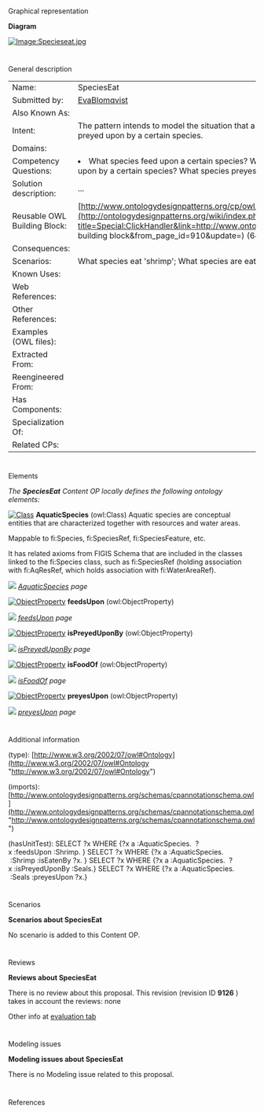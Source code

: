 # 

 Graphical representation



__Diagram__ 





[![Image:Specieseat.jpg](../images/1/13/Specieseat.jpg)](../Image/Specieseat.jpg "Image:Specieseat.jpg")





# 

 General description




|  |  |
| --- | --- |
|  Name:  |  SpeciesEat  |
|  Submitted by:  | [EvaBlomqvist](../User/EvaBlomqvist "User:EvaBlomqvist")  |
|  Also Known As:  |  |
|  Intent:  |  The pattern intends to model the situation that a certain species feed upon other species and that some species are preyed upon by a certain species.  |
|  Domains:  |  |
|  Competency Questions:  | <li>       What species feed upon a certain species? What species are eaten by a certain species? What species is preyed upon by a certain species? What species preyes upon a certain species?      </li> |
|  Solution description:  |  ...  |
|  Reusable OWL Building Block:  | [http://www.ontologydesignpatterns.org/cp/owl/fsdas/specieseat.owl](http://ontologydesignpatterns.org/wiki/index.php?title=Special:ClickHandler&link=http://www.ontologydesignpatterns.org/cp/owl/fsdas/specieseat.owl&message=OWL building block&from_page_id=910&update=)  (641)  |
|  Consequences:  |  |
|  Scenarios:  |  What species eat 'shrimp'; What species are eaten by 'seals'  |
|  Known Uses:  |  |
|  Web References:  |  |
|  Other References:  |  |
|  Examples (OWL files):  |  |
|  Extracted From:  |  |
|  Reengineered From:  |  |
|  Has Components:  |  |
|  Specialization Of:  |  |
|  Related CPs:  |  |



  





# 

 Elements



_The
 __SpeciesEat__ 
 Content OP locally defines the following ontology elements:_ 





[![Class](../images/thumb/2/27/Class.gif/20px-Class.gif)](../Image/Class.gif "Class")
__AquaticSpecies__ 
 (owl:Class) Aquatic species are conceptual entities that are characterized together with resources and water areas.
 
 Mappable to fi:Species, fi:SpeciesRef, fi:SpeciesFeature, etc.
 



 It has related axioms from FIGIS Schema that are included in the classes linked to the fi:Species class, such as fi:SpeciesRef (holding association with fi:AqResRef, which holds association with fi:WaterAreaRef).
 



[![](../../../../../images/thumb/8/87/ArrowRight.gif/11px-ArrowRight.gif)](../Image/ArrowRight.gif "ArrowRight.gif")
_[AquaticSpecies](../Submissions/SpeciesEat/AquaticSpecies "Submissions:SpeciesEat/AquaticSpecies") 
 page_ 



[![ObjectProperty](../../../../images/thumb/c/c3/ObjectProperty.gif/20px-ObjectProperty.gif)](../Image/ObjectProperty.gif "ObjectProperty")
__feedsUpon__ 
 (owl:ObjectProperty)
 
[![](../../../../../images/thumb/8/87/ArrowRight.gif/11px-ArrowRight.gif)](../Image/ArrowRight.gif "ArrowRight.gif")
_[feedsUpon](../Submissions/SpeciesEat/feedsUpon "Submissions:SpeciesEat/feedsUpon") 
 page_ 



[![ObjectProperty](../../../../images/thumb/c/c3/ObjectProperty.gif/20px-ObjectProperty.gif)](../Image/ObjectProperty.gif "ObjectProperty")
__isPreyedUponBy__ 
 (owl:ObjectProperty)
 
[![](../../../../../images/thumb/8/87/ArrowRight.gif/11px-ArrowRight.gif)](../Image/ArrowRight.gif "ArrowRight.gif")
_[isPreyedUponBy](../Submissions/SpeciesEat/isPreyedUponBy "Submissions:SpeciesEat/isPreyedUponBy") 
 page_ 



[![ObjectProperty](../../../../images/thumb/c/c3/ObjectProperty.gif/20px-ObjectProperty.gif)](../Image/ObjectProperty.gif "ObjectProperty")
__isFoodOf__ 
 (owl:ObjectProperty)
 
[![](../../../../../images/thumb/8/87/ArrowRight.gif/11px-ArrowRight.gif)](../Image/ArrowRight.gif "ArrowRight.gif")
_[isFoodOf](../Submissions/SpeciesEat/isFoodOf "Submissions:SpeciesEat/isFoodOf") 
 page_ 



[![ObjectProperty](../../../../images/thumb/c/c3/ObjectProperty.gif/20px-ObjectProperty.gif)](../Image/ObjectProperty.gif "ObjectProperty")
__preyesUpon__ 
 (owl:ObjectProperty)
 
[![](../../../../../images/thumb/8/87/ArrowRight.gif/11px-ArrowRight.gif)](../Image/ArrowRight.gif "ArrowRight.gif")
_[preyesUpon](../Submissions/SpeciesEat/preyesUpon "Submissions:SpeciesEat/preyesUpon") 
 page_ 


# 

 Additional information



 (type):
 [http://www.w3.org/2002/07/owl#Ontology](http://www.w3.org/2002/07/owl#Ontology "http://www.w3.org/2002/07/owl#Ontology") 




 (imports):
 [http://www.ontologydesignpatterns.org/schemas/cpannotationschema.owl](http://www.ontologydesignpatterns.org/schemas/cpannotationschema.owl "http://www.ontologydesignpatterns.org/schemas/cpannotationschema.owl") 




 (hasUnitTest): SELECT ?x WHERE {?x a :AquaticSpecies.  ?x :feedsUpon :Shrimp. }
SELECT ?x WHERE {?x a :AquaticSpecies.  :Shrimp :isEatenBy ?x. }
SELECT ?x WHERE {?x a :AquaticSpecies.  ?x :isPreyedUponBy :Seals.}
SELECT ?x WHERE {?x a :AquaticSpecies.  :Seals :preyesUpon ?x.}
 



# 

 Scenarios




__Scenarios about SpeciesEat__ 


 No scenario is added to this Content OP.
 




# 

 Reviews




__Reviews about SpeciesEat__ 


 There is no review about this proposal.
This revision (revision ID
 __9126__ 
 ) takes in account the reviews: none
 



 Other info at
 [evaluation tab](http://ontologydesignpatterns.org/wiki/index.php?title=Submissions:SpeciesEat&action=evaluation "http://ontologydesignpatterns.org/wiki/index.php?title=Submissions:SpeciesEat&action=evaluation") 





  





# 

 Modeling issues




__Modeling issues about SpeciesEat__ 


 There is no Modeling issue related to this proposal.
 




  





# 

 References